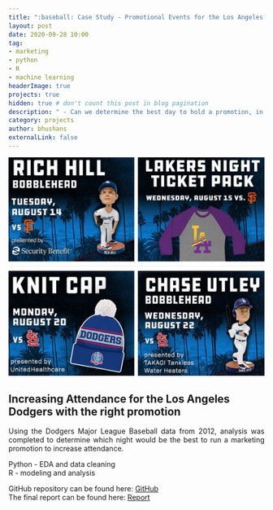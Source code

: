 ```yaml
---
title: ":baseball: Case Study - Promotional Events for the Los Angeles Dodgers"
layout: post
date: 2020-09-28 10:00
tag: 
- marketing
- python
- R
- machine learning
headerImage: true
projects: true
hidden: true # don't count this post in blog pagination
description: " - Can we determine the best day to hold a promotion, in order to increase attendance for the Los Angeles Dodgers?"
category: projects
author: bhushans
externalLink: false
---
```


![Screenshot](/assets/images/dodgers_marketing.png)

## Increasing Attendance for the Los Angeles Dodgers with the right promotion  

<p align="justify">Using the Dodgers Major League Baseball data from 2012, analysis was completed to determine which night would be the best to run a marketing promotion to increase attendance.</p>    

Python - EDA and data cleaning  
R - modeling and analysis  

GitHub repository can be found here: [GitHub](https://github.com/BhushanGitHub/Case_Study_Marketing_Promotion)  
The final report can be found here: [Report](https://github.com/BhushanGitHub/Case_Study_Marketing_Promotion/blob/main/Report/Bhushan_Suryawanshi_Dodgers_Marketing_Recommendation.pdf)
